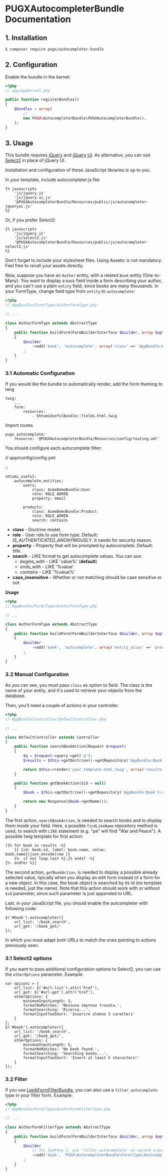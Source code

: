 PUGXAutocompleterBundle Documentation
=====================================

## 1. Installation

``` bash
$ composer require pugx/autocompleter-bundle
```

## 2. Configuration

Enable the bundle in the kernel:

``` php
<?php
// app/AppKernel.php

public function registerBundles()
{
    $bundles = array(
        // ...
        new PUGX\AutocompleterBundle\PUGXAutocompleterBundle(),
    );
}
```

## 3. Usage

This bundle requires [jQuery](http://jquery.com/) and [jQuery UI](http://jqueryui.com/).
As alternative, you can use [Select2](https://select2.github.io/) in place of jQuery UI.

Installation and configuration of these JavaScript libraries is up to you.

In your template, include autocompleter.js file:

```jinja
{% javascripts
    'js/jquery.js'
    'js/jquery-ui.js'
    '@PUGXAutocompleterBundle/Resources/public/js/autocompleter-jqueryui.js'
%}
```

Or, if you prefer Select2:

```jinja
{% javascripts
    'js/jquery.js'
    'js/select2.js'
    '@PUGXAutocompleterBundle/Resources/public/js/autocompleter-select2.js'
%}
```

Don't forget to include your stylesheet files.
Using Assetic is not mandatory. Feel free to recall your assets directly.

Now, suppose you have an `Author` entity, with a related `Book` entity (One-to-Many).
You want to display a `book` field inside a form describing your author, and you can't
use a plain `entity` field, since books are many thousands.
In your FormType, change field type from `entity` to `autocomplete`:

``` php
<?php
// AppBundle/Form/Type/AuthorFormType.php

// ...

class AuthorFormType extends AbstractType
{
    public function buildForm(FormBuilderInterface $builder, array $options)
    {
        $builder
            ->add('book', 'autocomplete', array('class' => 'AppBundle:Book'))
        ;
    }
}
```


### 3.1 Automatic Configuration

If you would like the bundle to automatically render, add the form theming to twig

```
twig:
    ...
    form:
        resources:
            - ShtumiUsefulBundle::fields.html.twig
```

Import routes

```
pugx_autocomplete:
    resource: '@PUGXAutocompleterBundle/Resources/config/routing.xml'
```

You should configure each autocomplete filter:

// app/config/config.yml

::

    shtumi_useful:
        autocomplete_entities:
            users:
                class: AcmeDemoBundle:User
                role: ROLE_ADMIN
                property: email

            products:
                class: AcmeDemoBundle:Product
                role: ROLE_ADMIN
                search: contains

- **class** - Doctrine model.
- **role** - User role to use form type. Default: *IS_AUTHENTICATED_ANONYMOUSLY*. It needs for security reason.
- **property** - Property that will be prompted by autocomplete. Default: *title*.
- **search** - LIKE format to get autocomplete values. You can use:
   - *begins_with* - LIKE 'value%' (**default**)
   - *ends_with* - LIKE '%value'
   - *contains*  - LIKE '%value%'
- **case_insensitive** - Whether or not matching should be case sensitive or not

**Usage**

``` php
<?php
// AppBundle/Form/Type/AuthorFormType.php

// ...

class AuthorFormType extends AbstractType
{
    public function buildForm(FormBuilderInterface $builder, array $options)
    {
        $builder
            ->add('book', 'autocomplete', array('entity_alias' => 'products'))
        ;
    }
}
```
### 3.2 Manual Configuration



As you can see, you must pass `class` as option to field. The class is the name of
your entity, and it's used to retrieve your objects from the database.

Then, you'll need a couple of actions in your controller.

``` php
<?php
// AppBundle/Controller/DefaultController.php

// ...

class DefaultController extends Controller
{
    public function searchBookAction(Request $request)
    {
        $q = $request->query->get('q');
        $results = $this->getDoctrine()->getRepository('AppBundle:Book')->findLikeName($q);

        return $this->render('your_template.html.twig', array('results' => $results));
    }

    public function getBookAction($id = null)
    {
        $book = $this->getDoctrine()->getRepository('AppBundle:Book')->find($id);

        return new Response($book->getName());
    }
}
```

The first action, `searchBookAction`, is needed to search books and to display them
inside your field. Here, a possible `findLikeName` repository method is used, to
search with `LIKE` statement (e.g. "pe" will find "War and Peace").
A possible twig template for first action:

```jinja
[{% for book in results -%}
    {{ {id: book.id, label: book.name, value: book.name}|json_encode|raw }}
    {%- if not loop.last %},{% endif -%}
{%- endfor %}]
```

The second action, `getBookAction`, is needed to display a possible already selected value,
tipically when you display an edit form instead of a form for a new object.
In this case, the book object is searched by its id (no template is needed, just the name).
Note that this action should work with or without `$id` parameter, since such parameter is just appended to URL.

Last, in your JavaScript file, you should enable the autcompleter with following code:

```
$('#book').autocompleter({
    url_list: '/book_search',
    url_get: '/book_get/'
});
```

In which you must adapt both URLs to match the ones pointing to actions previously seen.

### 3.1 Select2 options

If you want to pass additional configuration options to Select2, you can use the `otherOptions` parameter.
Example:

```
var opzioni = {
    url_list: $('#url-list').attr('href'),
    url_get: $('#url-get').attr('href'),
    otherOptions: {
        minimumInputLength: 3,
        formatNoMatches: 'Nessuna impresa trovata.',
        formatSearching: 'Ricerca...',
        formatInputTooShort: 'Inserire almeno 3 caratteri'
    }
};
$('#book').autocompleter({
    url_list: '/book_search',
    url_get: '/book_get/',
    otherOptions: {
        minimumInputLength: 5,
        formatNoMatches: 'No book found.',
        formatSearching: 'Searching books...',
        formatInputTooShort: 'Insert at least 5 characters!'
    }
});
```

### 3.2 Filter

If you use [LexikFormFilterBundle](https://github.com/lexik/LexikFormFilterBundle), you can also use a
`filter_autocomplete` type in your filter form.
Example:

``` php
<?php
// AppBundle/Form/Type/AuthorFormFilterType.php

// ...

class AuthorFormFilterType extends AbstractType
{
    public function buildForm(FormBuilderInterface $builder, array $options)
    {
        $builder
            // for Symfony 2, use 'filter_autocomplete' as second argument
            ->add('book', 'PUGX\AutocompleterBundle\Form\Type\AutocompleteFilterType', array('class' => 'AppBundle:Book'))
        ;
    }
}
```
